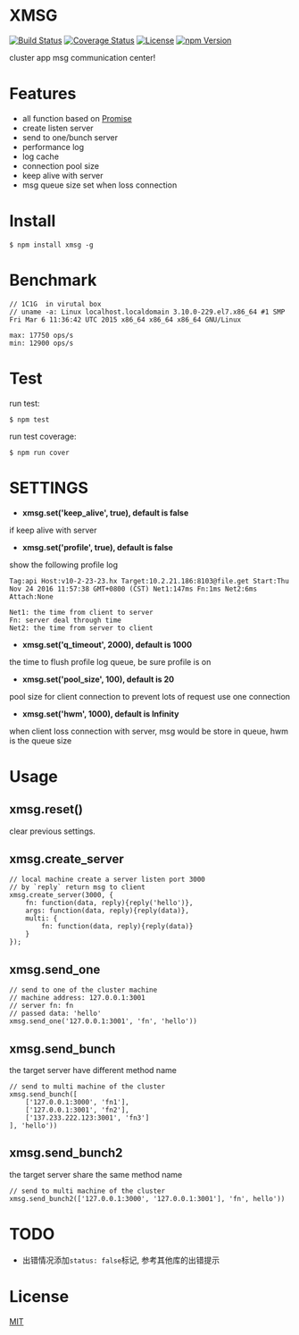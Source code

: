 # XMSG

[![Build Status](https://travis-ci.org/hardog/xmsg.svg?branch=master)](https://travis-ci.org/hardog/xmsg)
[![Coverage Status](https://img.shields.io/codecov/c/github/hardog/xmsg.svg)](https://codecov.io/github/hardog/xmsg?branch=master)
[![License](https://img.shields.io/npm/l/xmsg.svg)](https://www.npmjs.com/package/xmsg)
[![npm Version](https://img.shields.io/npm/v/xmsg.svg)](https://www.npmjs.com/package/xmsg)

cluster app msg communication center!

# Features

- all function based on [Promise](#https://www.promisejs.org/)
- create listen server
- send to one/bunch server
- performance log
- log cache
- connection pool size
- keep alive with server
- msg queue size set when loss connection


# Install

`$ npm install xmsg -g`


# Benchmark

```
// 1C1G  in virutal box 
// uname -a: Linux localhost.localdomain 3.10.0-229.el7.x86_64 #1 SMP Fri Mar 6 11:36:42 UTC 2015 x86_64 x86_64 x86_64 GNU/Linux

max: 17750 ops/s
min: 12900 ops/s

```


# Test

run test:
```
$ npm test
```

run test coverage:
```
$ npm run cover
```

# SETTINGS

- **xmsg.set('keep_alive', true), default is false**

if keep alive with server

- **xmsg.set('profile', true), default is false**

show the following profile log
```
Tag:api Host:v10-2-23-23.hx Target:10.2.21.186:8103@file.get Start:Thu Nov 24 2016 11:57:38 GMT+0800 (CST) Net1:147ms Fn:1ms Net2:6ms Attach:None

Net1: the time from client to server
Fn: server deal through time
Net2: the time from server to client
```

- **xmsg.set('q_timeout', 2000), default is 1000**

the time to flush profile log queue, be sure profile is on

- **xmsg.set('pool_size', 100), default is 20**

pool size for client connection to prevent lots of request use one connection

- **xmsg.set('hwm', 1000), default is Infinity**

when client loss connection with server, msg would be store in queue, hwm is the queue size


# Usage

## xmsg.reset()

clear previous settings.

## xmsg.create_server

```
// local machine create a server listen port 3000
// by `reply` return msg to client
xmsg.create_server(3000, {
    fn: function(data, reply){reply('hello')},
    args: function(data, reply){reply(data)},
    multi: {
        fn: function(data, reply){reply(data)}
    }
});
```

## xmsg.send_one

```
// send to one of the cluster machine
// machine address: 127.0.0.1:3001
// server fn: fn
// passed data: 'hello'
xmsg.send_one('127.0.0.1:3001', 'fn', 'hello'))
```

## xmsg.send_bunch

the target server have different method name
```
// send to multi machine of the cluster
xmsg.send_bunch([
    ['127.0.0.1:3000', 'fn1'],
    ['127.0.0.1:3001', 'fn2'],
    ['137.233.222.123:3001', 'fn3']
], 'hello'))
```

## xmsg.send_bunch2

the target server share the same method name
```
// send to multi machine of the cluster
xmsg.send_bunch2(['127.0.0.1:3000', '127.0.0.1:3001'], 'fn', hello'))
```

# TODO

- 出错情况添加`status: false`标记, 参考其他库的出错提示


# License

[MIT](https://github.com/hardog/xmsg/blob/master/LICENSE)